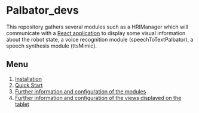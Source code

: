 # Palbator_devs
This repository gathers several modules such as a HRIManager which will communicate with a [React application](https://github.com/Robocup-Lyontech/robocup_palbator-hri_js) to display some visual information about the robot state, a voice recognition module (speechToTextPalbator), a speech synthesis module (ttsMimic).

## Menu
1. [Installation](https://github.com/Robocup-Lyontech/Palbator_devs/blob/master/doc/installation.md)
2. [Quick Start](https://github.com/Robocup-Lyontech/Palbator_devs/blob/master/doc/quick_start.md)
3. [Further information and configuration of the modules](https://github.com/Robocup-Lyontech/Palbator_devs/blob/master/doc/Documentation%20brique%20technologique%20interaction.pdf)
4. [Further information and configuration of the views displayed on the tablet](https://github.com/Robocup-Lyontech/Palbator_devs/blob/master/doc/Documentation%20configuration%20vues%20tablettes.pdf)
